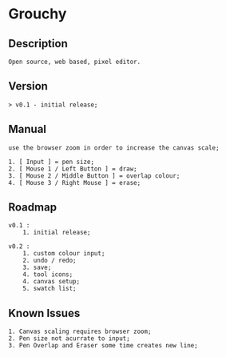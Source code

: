 # Grouchy

## Description

```
Open source, web based, pixel editor.
```

## Version
```
> v0.1 - initial release;

```

## Manual
```
use the browser zoom in order to increase the canvas scale;

1. [ Input ] = pen size;
2. [ Mouse 1 / Left Button ] = draw;
3. [ Mouse 2 / Middle Button ] = overlap colour;
4. [ Mouse 3 / Right Mouse ] = erase;
```

## Roadmap
```
v0.1 :
    1. initial release;
    
v0.2 :
    1. custom colour input;
    2. undo / redo;
    3. save;
    4. tool icons;
    4. canvas setup;
    5. swatch list;
```

## Known Issues
```
1. Canvas scaling requires browser zoom;
2. Pen size not acurrate to input;
3. Pen Overlap and Eraser some time creates new line;
